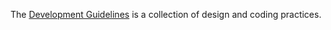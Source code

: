 The [Development Guidelines](Development_Guidelines.md) is a collection of design and coding practices.